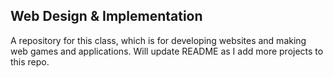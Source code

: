 ## Web Design & Implementation 

A repository for this class, which is for developing websites and making web games and applications.
Will update README as I add more projects to this repo.
